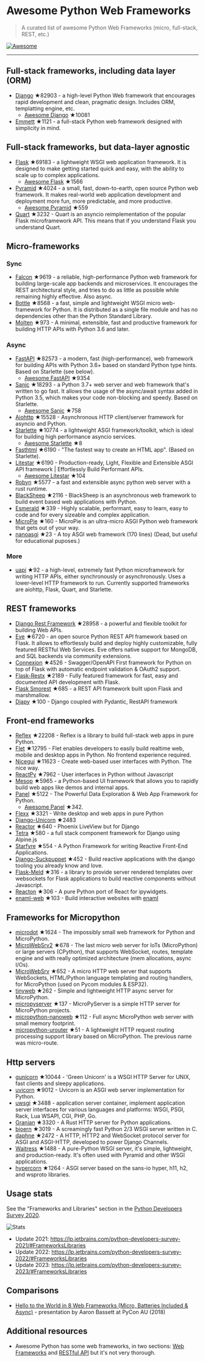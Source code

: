 # Awesome Python Web Frameworks


> A curated list of awesome Python Web Frameworks (micro, full-stack, REST, etc.)


[![Awesome](https://awesome.re/badge.svg)](https://awesome.re)

---

## Full-stack frameworks, including data layer (ORM)


- [Django](https://github.com/django/django) ★82903 - a high-level Python Web framework that encourages rapid development and clean, pragmatic design. Includes ORM, templatting engine, etc.
  - [Awesome Django](https://github.com/wsvincent/awesome-django) ★10081
- [Emmett](https://github.com/emmett-framework/emmett) ★1121 - a full-stack Python web framework designed with simplicity in mind.

## Full-stack frameworks, but data-layer agnostic

- [Flask](https://github.com/pallets/flask) ★69183 - a lightweight WSGI web application framework. It is designed to make getting started quick and easy, with the ability to scale up to complex applications.
  - [Awesome Flask](https://github.com/mjhea0/awesome-flask) ★1566
- [Pyramid](https://github.com/Pylons/pyramid) ★4024 - a small, fast, down-to-earth, open source Python web framework. It makes real-world web application development and deployment more fun, more predictable, and more productive.
  - [Awesome Pyramid](https://github.com/uralbash/awesome-pyramid) ★559
- [Quart](https://github.com/pallets/quart) ★3232 - Quart is an asyncio reimplementation of the popular Flask microframework API. This means that if you understand Flask you understand Quart.

## Micro-frameworks

### Sync

- [Falcon](https://github.com/falconry/falcon) ★9619 - a reliable, high-performance Python web framework for building large-scale app backends and microservices. It encourages the REST architectural style, and tries to do as little as possible while remaining highly effective. Also async.
- [Bottle](https://github.com/bottlepy/bottle) ★8568 - a fast, simple and lightweight WSGI micro web-framework for Python. It is distributed as a single file module and has no dependencies other than the Python Standard Library.
- [Molten](https://github.com/Bogdanp/molten) ★973 - A minimal, extensible, fast and productive framework for building HTTP APIs with Python 3.6 and later.

### Async

- [FastAPI](https://github.com/tiangolo/fastapi) ★82573 - a modern, fast (high-performance), web framework for building APIs with Python 3.6+ based on standard Python type hints. Based on Starlette (see below).
  - [Awesome FastAPI](https://github.com/mjhea0/awesome-fastapi) ★9354
- [Sanic](https://github.com/sanic-org/sanic) ★18293 - a Python 3.7+ web server and web framework that's written to go fast. It allows the usage of the async/await syntax added in Python 3.5, which makes your code non-blocking and speedy. Based on Starlette.
  - [Awesome Sanic](https://github.com/mekicha/awesome-sanic) ★758
- [Aiohttp](https://github.com/aio-libs/aiohttp) ★15528 - Asynchronous HTTP client/server framework for asyncio and Python.
- [Starlette](https://github.com/encode/starlette) ★10774 - a lightweight ASGI framework/toolkit, which is ideal for building high performance asyncio services.
  - [Awesome Starlette](https://github.com/shitianfang/awesome-starlette) ★8
- [Fasthtml](https://github.com/AnswerDotAI/fasthtml) ★6190 - "The fastest way to create an HTML app". (Based on Starlette).
- [Litestar](https://github.com/litestar-org/litestar) ★6190 - Production-ready, Light, Flexible and Extensible ASGI API framework | Effortlessly Build Performant APIs.
  - [Awesome Litestar](https://github.com/litestar-org/awesome-litestar) ★104
- [Robyn](https://github.com/sansyrox/robyn) ★5577 - a fast and extensible async python web server with a rust runtime.
- [BlackSheep](https://github.com/Neoteroi/BlackSheep) ★2116 - BlackSheep is an asynchronous web framework to build event based web applications with Python.
- [Esmerald](https://github.com/dymmond/esmerald) ★339 - Highly scalable, performant, easy to learn, easy to code and for every sizeable and complex application.
- [MicroPie](https://github.com/patx/micropie) ★160 - MicroPie is an ultra-micro ASGI Python web framework that gets out of your way.
- [nanoasgi](https://github.com/qweeze/nanoasgi) ★23 - A toy ASGI web framework (170 lines) (Dead, but useful for educational puposes.)


### More

- [uapi](https://github.com/Tinche/uapi) ★92 - a high-level, extremely fast Python microframework for writing HTTP APIs, either synchronously or asynchronously. Uses a lower-level HTTP framework to run. Currently supported frameworks are aiohttp, Flask, Quart, and Starlette.


## REST frameworks

- [Django Rest Framework](https://github.com/encode/django-rest-framework) ★28958 - a powerful and flexible toolkit for building Web APIs.
- [Eve](https://github.com/pyeve/eve) ★6720 - an open source Python REST API framework based on Flask. It allows to effortlessly build and deploy highly customizable, fully featured RESTful Web Services. Eve offers native support for MongoDB, and SQL backends via community extensions.
- [Connexion](https://github.com/zalando/connexion) ★4526 - Swagger/OpenAPI First framework for Python on top of Flask with automatic endpoint validation & OAuth2 support.
- [Flask-Restx](https://github.com/python-restx/flask-restx) ★2189 - Fully featured framework for fast, easy and documented API development with Flask.
- [Flask Smorest](https://github.com/marshmallow-code/flask-smorest) ★685 - a REST API framework built upon Flask and marshmallow.
- [Djapy](https://github.com/Bishwas-py/djapy) ★100 - Django coupled with Pydantic, RestAPI framework


## Front-end frameworks

- [Reflex](https://github.com/reflex-dev/reflex) ★22208 - Reflex is a library to build full-stack web apps in pure Python.
- [Flet](https://github.com/flet-dev/flet) ★12795 - Flet enables developers to easily build realtime web, mobile and desktop apps in Python. No frontend experience required.
- [Nicegui](https://github.com/zauberzeug/nicegui) ★11623 - Create web-based user interfaces with Python. The nice way.
- [ReactPy](https://github.com/reactive-python/reactpy) ★7962 - User interfaces in Python without Javascript
- [Mesop](https://github.com/google/mesop) ★5965 - a Python-based UI framework that allows you to rapidly build web apps like demos and internal apps.
- [Panel](https://github.com/holoviz/panel) ★5122 - The Powerful Data Exploration & Web App Framework for Python.
  - [Awesome Panel](https://awesome-panel.org/) ★342.
- [Flexx](https://github.com/flexxui/flexx) ★3321 -  Write desktop and web apps in pure Python
- [Django-Unicorn](https://github.com/adamghill/django-unicorn) ★2483
- [Reactor](https://github.com/edelvalle/reactor) ★640 -  Phoenix LiveView but for Django
- [Tetra](https://github.com/tetra-framework/tetra) ★580 - a full stack component framework for Django using Alpine.js
- [Starfyre](https://github.com/sansyrox/starfyre) ★554 - A Python Framework for writing Reactive Front-End Applications.
- [Django-Suckpuppet](https://github.com/jonathan-s/django-sockpuppet) ★452 - Build reactive applications with the django tooling you already know and love.
- [Flask-Meld](https://github.com/mikeabrahamsen/Flask-Meld) ★316 - a library to provide server rendered templates over websockets for Flask applications to build reactive components without Javascript.
- [Reacton](https://github.com/widgetti/reacton) ★306 - A pure Python port of React for ipywidgets.
- [enaml-web](https://github.com/codelv/enaml-web) ★103 - Build interactive websites with [enaml](https://github.com/nucleic/enaml)

## Frameworks for Micropython

- [microdot](https://github.com/miguelgrinberg/microdot) ★1624 - The impossibly small web framework for Python and MicroPython.
- [MicroWebSrv2](https://github.com/jczic/MicroWebSrv2) ★678 - The last micro web server for IoTs (MicroPython) or large servers (CPython), that supports WebSocket, routes, template engine and with really optimized architecture (mem allocations, async I/Os).
- [MicroWebSrv](https://github.com/jczic/MicroWebSrv) ★652 - A micro HTTP web server that supports WebSockets, HTML/Python language templating and routing handlers, for MicroPython (used on Pycom modules & ESP32).
- [tinyweb](https://github.com/belyalov/tinyweb) ★262 - Simple and lightweight HTTP async server for MicroPython.
- [micropyserver](https://github.com/troublegum/micropyserver) ★137 - MicroPyServer is a simple HTTP server for MicroPython projects.
- [micropython-nanoweb](https://github.com/hugokernel/micropython-nanoweb) ★112 - Full async MicroPython web server with small memory footprint.
- [micropython-urouter](https://github.com/whales-chen/micropython-urouter) ★51 - A lightweight HTTP request routing processing support library based on MicroPython. The previous name was micro-route.

## Http servers

- [gunicorn](https://github.com/benoitc/gunicorn) ★10044 - 'Green Unicorn' is a WSGI HTTP Server for UNIX, fast clients and sleepy applications.
- [uvicorn](https://github.com/encode/uvicorn) ★9012 - Uvicorn is an ASGI web server implementation for Python.
- [uwsgi](https://github.com/unbit/uwsgi) ★3488 - application server container, implement application server interfaces for various languages and platforms: WSGI, PSGI, Rack, Lua WSAPI, CGI, PHP, Go.
- [Granian](https://github.com/emmett-framework/granian) ★3320 - A Rust HTTP server for Python applications.
- [bjoern](https://github.com/jonashaag/bjoern) ★3019 - A screamingly fast Python 2/3 WSGI server written in C.
- [daphne](https://github.com/django/daphne) ★2472 - A HTTP, HTTP2 and WebSocket protocol server for ASGI and ASGI-HTTP, developed to power Django Channels.
- [Waitress](https://github.com/Pylons/waitress) ★1488 - A pure-Python WSGI server, it's simple, lightweight, and production-ready. It's often used with Pyramid and other WSGI applications.
- [hypercorn](https://github.com/pgjones/hypercorn) ★1264 - ASGI server based on the sans-io hyper, h11, h2, and wsproto libraries.

## Usage stats

See the "Frameworks and Libraries" section in the [Python Developers Survey 2020](https://www.jetbrains.com/lp/python-developers-survey-2020/).

![Stats](https://raw.githubusercontent.com/sfermigier/awesome-python-web-frameworks/main/python-web-frameworks-usage.png)

- Update 2021: <https://lp.jetbrains.com/python-developers-survey-2021/#FrameworksLibraries>
- Update 2022: <https://lp.jetbrains.com/python-developers-survey-2022/#FrameworksLibraries>
- Update 2023: <https://lp.jetbrains.com/python-developers-survey-2023/#FrameworksLibraries>


## Comparisons

- [Hello to the World in 8 Web Frameworks (Micro, Batteries Included & Async)](https://noti.st/aaronbassett/lK9Ah7/hello-to-the-world-in-8-web-frameworks-micro-batteries-included-async) - presentation by Aaron Bassett at PyCon AU (2018)


## Additional resources

- Awesome Python has some web frameworks, in two sections: [Web Frameworks](https://github.com/vinta/awesome-python#web-frameworks) and [RESTful API](https://github.com/vinta/awesome-python#restful-api) but it's not very thorough.

